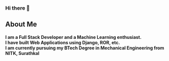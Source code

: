 ### Hi there 👋

<!--
**sourceganesh/sourceganesh** is a ✨ _special_ ✨ repository because its `README.md` (this file) appears on your GitHub profile.

Here are some ideas to get you started:

- 🔭 I’m currently working on ...
- 🌱 I’m currently learning ...
- 👯 I’m looking to collaborate on ...
- 🤔 I’m looking for help with ...
- 💬 Ask me about ...
- 📫 How to reach me: ...
- 😄 Pronouns: ...
- ⚡ Fun fact: ...
-->

<h2> About Me </h2>
<h4> I am a Full Stack Developer and a Machine Learning enthusiast. <br> 
     I have built Web Applications using Django, ROR, etc. <br>
     I am currently pursuing my BTech Degree in Mechanical Engineering from NITK, Surathkal </h4>
